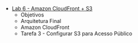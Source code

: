- [Lab 6 - Amazon CloudFront + S3](https://www.notion.so/Lab-6-Amazon-CloudFront-S3-bf8eb2c4ff53430c8b42ccc19da70151?pvs=4)
  * Objetivos
  * Arquitetura Final
  * Amazon CloudFront
  * Tarefa 3 - Configurar S3 para Acesso Público
